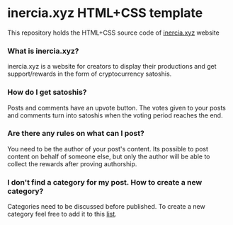 # inercia.xyz HTML+CSS template
This repository holds the HTML+CSS source code of [inercia.xyz](https://inercia.xyz) website

### What is inercia.xyz?
inercia.xyz is a website for creators to display their productions and get support/rewards in the form of cryptocurrency satoshis.

### How do I get satoshis?
Posts and comments have an upvote button. The votes given to your posts and comments turn into satoshis when the voting period reaches the end.


### Are there any rules on what can I post?
You need to be the author of your post's content.
Its possible to post content on behalf of someone else, but only the author will be able to collect the rewards after proving authorship.

### I don't find a category for my post. How to create a new category?
Categories need to be discussed before published. To create a new category feel free to add it to this [list](https://hackmd.io/@goulart/ryr0x71_j/edit).

